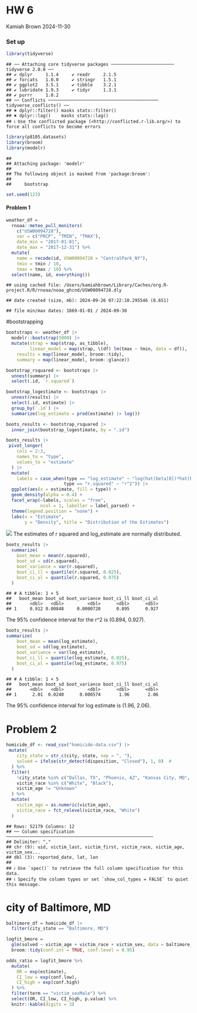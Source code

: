 HW 6
================
Kamiah Brown
2024-11-30

### Set up

``` r
library(tidyverse)
```

    ## ── Attaching core tidyverse packages ──────────────────────── tidyverse 2.0.0 ──
    ## ✔ dplyr     1.1.4     ✔ readr     2.1.5
    ## ✔ forcats   1.0.0     ✔ stringr   1.5.1
    ## ✔ ggplot2   3.5.1     ✔ tibble    3.2.1
    ## ✔ lubridate 1.9.3     ✔ tidyr     1.3.1
    ## ✔ purrr     1.0.2     
    ## ── Conflicts ────────────────────────────────────────── tidyverse_conflicts() ──
    ## ✖ dplyr::filter() masks stats::filter()
    ## ✖ dplyr::lag()    masks stats::lag()
    ## ℹ Use the conflicted package (<http://conflicted.r-lib.org/>) to force all conflicts to become errors

``` r
library(p8105.datasets)
library(broom)
library(modelr)
```

    ## 
    ## Attaching package: 'modelr'
    ## 
    ## The following object is masked from 'package:broom':
    ## 
    ##     bootstrap

``` r
set.seed(123)
```

#### Problem 1

``` r
weather_df = 
  rnoaa::meteo_pull_monitors(
    c("USW00094728"),
    var = c("PRCP", "TMIN", "TMAX"), 
    date_min = "2017-01-01",
    date_max = "2017-12-31") %>%
  mutate(
    name = recode(id, USW00094728 = "CentralPark_NY"),
    tmin = tmin / 10,
    tmax = tmax / 10) %>%
  select(name, id, everything())
```

    ## using cached file: /Users/kamiahbrown/Library/Caches/org.R-project.R/R/rnoaa/noaa_ghcnd/USW00094728.dly

    ## date created (size, mb): 2024-09-26 07:22:10.295546 (8.651)

    ## file min/max dates: 1869-01-01 / 2024-09-30

\#bootstrapping

``` r
bootstraps <- weather_df |> 
  modelr::bootstrap(5000) |> 
  mutate(strap = map(strap, as_tibble), 
         linear_model = map(strap, \(df) lm(tmax ~ tmin, data = df)), 
    results = map(linear_model, broom::tidy), 
    summary = map(linear_model, broom::glance))

bootstrap_rsquared <- bootstraps |> 
  unnest(summary) |> 
  select(.id, `r.squared`) 

bootstrap_logestimate <- bootstraps |> 
  unnest(results) |> 
  select(.id, estimate) |> 
  group_by(`.id`) |> 
  summarize(log_estimate = prod(estimate) |> log()) 

boots_results <- bootstrap_rsquared |> 
  inner_join(bootstrap_logestimate, by = ".id")
```

``` r
boots_results |> 
 pivot_longer(
    cols = 2:3, 
    names_to = "type",
    values_to = "estimate"
  ) |> 
  mutate(
    labels = case_when(type == "log_estimate" ~ "log(hat(beta[0])*hat(beta[1]))", 
                      type == "r.squared" ~ "r^2")) |> 
  ggplot(aes(x = estimate, fill = type)) +
  geom_density(alpha = 0.4) +
  facet_wrap(~labels, scales = "free", 
             ncol = 1, labeller = label_parsed) +
  theme(legend.position = "none") +
  labs(x = "Estimate", 
       y = "Density", title = "Distribution of the Estimates")
```

![](p8105-hw6_files/figure-gfm/unnamed-chunk-4-1.png)<!-- --> The
estimates of r squared and log_estimate are normally distributed.

``` r
boots_results |> 
  summarize(
    boot_mean = mean(r.squared),
    boot_sd = sd(r.squared),
    boot_variance = var(r.squared),
    boot_ci_ll = quantile(r.squared, 0.025),
    boot_ci_ul = quantile(r.squared, 0.975)
  )
```

    ## # A tibble: 1 × 5
    ##   boot_mean boot_sd boot_variance boot_ci_ll boot_ci_ul
    ##       <dbl>   <dbl>         <dbl>      <dbl>      <dbl>
    ## 1     0.912 0.00848     0.0000720      0.895      0.927

The 95% confidence interval for the r^2 is (0.894, 0.927).

``` r
boots_results |>
summarize(
    boot_mean = mean(log_estimate),
    boot_sd = sd(log_estimate),
    boot_variance = var(log_estimate),
    boot_ci_ll = quantile(log_estimate, 0.025),
    boot_ci_ul = quantile(log_estimate, 0.975)
  )
```

    ## # A tibble: 1 × 5
    ##   boot_mean boot_sd boot_variance boot_ci_ll boot_ci_ul
    ##       <dbl>   <dbl>         <dbl>      <dbl>      <dbl>
    ## 1      2.01  0.0240      0.000574       1.96       2.06

The 95% confidence interval for log estimate is (1.96, 2.06).

# Problem 2

``` r
homicide_df <- read_csv("homicide-data.csv") |>
 mutate(
    city_state = str_c(city, state, sep = ", "), 
    solved = ifelse(str_detect(disposition, "Closed"), 1, 0)  #
  ) %>%
  filter(
    !city_state %in% c("Dallas, TX", "Phoenix, AZ", "Kansas City, MO", "Tulsa, AL"),
    victim_race %in% c("White", "Black"),
    victim_age != "Unknown"
  ) %>%
  mutate(
    victim_age = as.numeric(victim_age), 
    victim_race = fct_relevel(victim_race, "White") 
  )
```

    ## Rows: 52179 Columns: 12
    ## ── Column specification ────────────────────────────────────────────────────────
    ## Delimiter: ","
    ## chr (9): uid, victim_last, victim_first, victim_race, victim_age, victim_sex...
    ## dbl (3): reported_date, lat, lon
    ## 
    ## ℹ Use `spec()` to retrieve the full column specification for this data.
    ## ℹ Specify the column types or set `show_col_types = FALSE` to quiet this message.

# city of Baltimore, MD

``` r
baltimore_df = homicide_df |>
  filter(city_state == "Baltimore, MD")

logfit_bmore = 
  glm(solved ~ victim_age + victim_race + victim_sex, data = baltimore_df, family = binomial()) %>% 
  broom::tidy(conf.int = TRUE, conf.level = 0.95)

odds_ratio = logfit_bmore %>%
  mutate(
    OR = exp(estimate),
    CI_low = exp(conf.low),
    CI_high = exp(conf.high)
  ) %>% 
  filter(term == "victim_sexMale") %>% 
  select(OR, CI_low, CI_high, p.value) %>%  
  knitr::kable(digits = 3)
```

